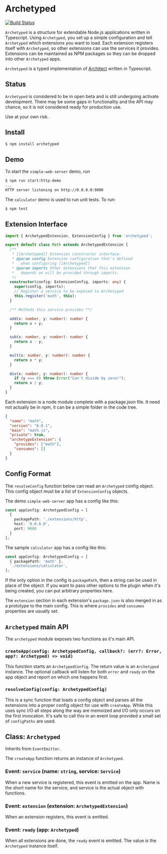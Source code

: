 # Archetyped

[![Build Status](https://travis-ci.org/earthican/archetyped.svg?branch=master)](https://travis-ci.org/earthican/archetyped)

`Archetyped` is a structure for extendable Node.js applications written in
Typescript. Using `Archetyped`, you set up a simple configuration and tell
`Archetyped` which extensions you want to load. Each extension registers
itself with `Archetyped`, so other extensions can use the services it
provides. Extensions can be maintained as NPM packages so they can be
dropped into other `Archetyped` apps.

`Archetyped` is a typed implementation of
[Architect](https://github.com/c9/architect) written in Typescript.

## Status

`Archetyped` is considered to be in open beta and is still undergoing
activate development. There may be some gaps in functionality and the
API may chance, so it is not considered ready for production use.

Use at your own risk.

## Install

```bash
$ npm install archetyped
```

## Demo

To start the `simple-web-server` demo, run

```bash
$ npm run start:http-demo
...
HTTP server listening on http://0.0.0.0:9000
```

The `calculator` demo is used to run unit tests. To run:

```bash
$ npm test
```

## Extension Interface

```typescript
import { ArchetypedExtension, ExtensionConfig } from 'archetyped';

export default class Math extends ArchetypedExtension {
  /**
   * [[Archetyped]] Extension constructor interface.
   * @param config Extension configuration that's defined
   *   when configuring [[Archetyped]]
   * @param imports Other extensions that this extension
   *   depends on will be provided through imports.
   */
  constructor(config: ExtensionConfig, imports: any) {
    super(config, imports);
    // Register a service to be exposed to Archetyped
    this.register('math', this);
  }

  /** Methods this service provides **/

  add(x: number, y: number): number {
    return x + y;
  }

  sub(x: number, y: number): number {
    return x - y;
  }

  mult(x: number, y: number): number {
    return x * y;
  }

  div(x: number, y: number): number {
    if (y === 0) throw Error("Can't divide by zero!");
    return x / y;
  }
}
```

Each extension is a node module complete with a package.json file. It
need not actually be in npm, it can be a simple folder in the code tree.

```json
{
  "name": "math",
  "version": "0.0.1",
  "main": "math.js",
  "private": true,
  "archetypeExtension": {
    "provides": ["math"],
    "consumes": []
  }
}
```

## Config Format

The `resolveConfig` function below can read an `Archetyped` config object.
This config object must be a list of `ExtensionConfig` objects.

The demo `simple-web-server` app has a config like this:

```typescript
const appConfig: ArchetypedConfig = [
  {
    packagePath: './extensions/http',
    host: '0.0.0.0',
    port: 9000
  }
];
```

The sample `calculator` app has a config like this:

```typescript
const appConfig: ArchetypedConfig = [
  { packagePath: 'math' },
  './extensions/calculator',
];
```

If the only option in the config is `packagePath`, then a string can be
used in place of the object. If you want to pass other options to the
plugin when it's being created, you can put arbitrary properties here.

The `extension` section in each extension's `package.json` is also merged
in as a prototype to the main config. This is where `provides` and
`consumes` properties are usually set.

## `Archetyped` main API

The `archetyped` module exposes two functions as it's main API.

### `createApp(config: ArchetypedConfig, callback?: (err?: Error, app?: Archetyped) => void)`

This function starts an `ArchetypedConfig`. The return value is an
`Archetyped` instance. The optional callback will listen for both
`error` and `ready` on the app object and report on which one happens
first.

### `resolveConfig(config: ArchetypedConfig)`

This is a sync function that loads a config object and parses all the extensions
into a proper config object for use with `createApp`. While this uses sync I/O
all steps along the way are memoized and I/O only occurs on the first
invocation. It's safe to call this in an event loop provided a small set of
`configPaths` are used.

## Class: `Archetyped`

Inherits from `EventEmitter`.

The `createApp` function returns an instance of `Archetyped`.

### Event: `service` (name: `string`, service: `Service`)

When a new service is registered, this event is emitted on the app. Name is the
short name for the service, and service is the actual object with functions.

### Event: `extension` (extension: `ArchetypedExtension`)

When an extension registers, this event is emitted.

### Event: `ready` (app: `Archetyped`)

When all extensions are done, the `ready` event is emitted. The value is the
`Archetyped` instance itself.
